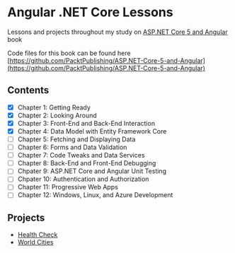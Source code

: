 # Angular .NET Core Lessons

Lessons and projects throughout my study on [ASP.NET Core 5 and Angular](https://www.packtpub.com/product/asp-net-core-5-and-angular-fourth-edition/9781800560338) book

Code files for this book can be found here [https://github.com/PacktPublishing/ASP.NET-Core-5-and-Angular](https://github.com/PacktPublishing/ASP.NET-Core-5-and-Angular)

## Contents

- [x] Chapter 1: Getting Ready
- [x] Chapter 2: Looking Around
- [x] Chapter 3: Front-End and Back-End Interaction
- [x] Chapter 4: Data Model with Entity Framework Core
- [ ] Chapter 5: Fetching and Displaying Data
- [ ] Chapter 6: Forms and Data Validation
- [ ] Chapter 7: Code Tweaks and Data Services
- [ ] Chapter 8: Back-End and Front-End Debugging
- [ ] Chpater 9: ASP.NET Core and Angular Unit Testing
- [ ] Chpater 10: Authentication and Authorization
- [ ] Chapter 11: Progressive Web Apps
- [ ] Chapter 12: Windows, Linux, and Azure Development

## Projects

- [Health Check](Projects/HealthCheck)
- [World Cities](Projects/WorldCities)

